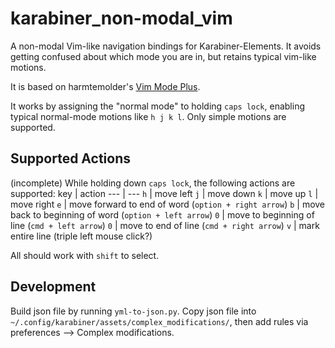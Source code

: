 # karabiner_non-modal_vim
A non-modal Vim-like navigation bindings for Karabiner-Elements. It avoids getting confused about which mode you are in, but retains typical vim-like motions.

It is based on harmtemolder's [Vim Mode Plus](https://git.sr.ht/~harmtemolder/karabiner-vim-mode-plus).

It works by assigning the "normal mode" to holding `caps lock`, enabling typical normal-mode motions like `h j k l`. Only simple motions are supported.

## Supported Actions
(incomplete)
While holding down `caps lock`, the following actions are supported:
key | action
--- | ---
`h` | move left
`j`  | move down
`k`  | move up
`l`  | move right
`e`  | move forward to end of word (`option + right arrow`)
`b`  | move back to beginning of word (`option + left arrow`) 
`0`  | move to beginning of line (`cmd + left arrow`) 
`0`  | move to end of line (`cmd + right arrow`) 
`v`  | mark entire line (triple left mouse click?)

All should work with `shift` to select.

## Development
Build json file by running `yml-to-json.py`.
Copy json file into `~/.config/karabiner/assets/complex_modifications/`, then add rules via preferences --> Complex modifications.